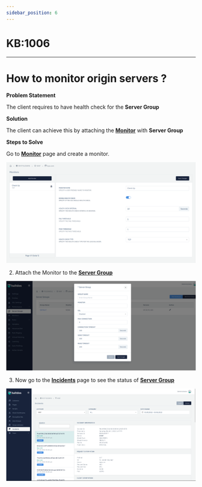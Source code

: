 ```yaml
---
sidebar_position: 6
---
```


# KB:1006
----------

# How to monitor origin servers ?

**Problem Statement**

The client requires to have health check for the **Server Group**

**Solution**

The client can achieve this by attaching the [**Monitor**](/docs/enterprise/waf/listener/monitor.md) with **Server Group**


**Steps to Solve**

Go to [**Monitor**](/docs/enterprise/waf/listener/monitor.md) page and create a monitor.

![kb-1006](/img/waf/v6/kb/kb6.png)

2. Attach the Monitor to the [**Server Group**](/docs/enterprise/waf/listener/server_groups/servergroup.md)

![kb-1006](/img/waf/v6/kb/kb61.png)

3. Now go to the [**Incidents**](/docs/enterprise/waf/incidents.md) page to see the status of [**Server Group**](/docs/enterprise/waf/listener/server_groups/servergroup.md)

![kb-1006](/img/waf/v6/kb/kb66incident.png)
